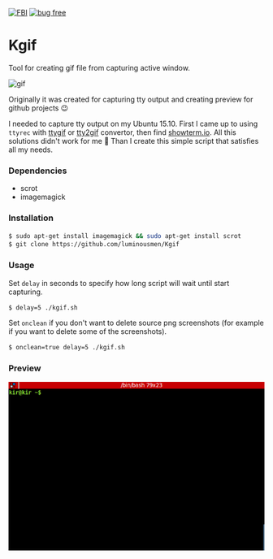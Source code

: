 [![FBI](https://img.shields.io/badge/%F0%9F%95%B5-FBI%20checked-green.svg)](https://www.fbi.gov/)
[![bug free](https://img.shields.io/badge/%F0%9F%90%9B-bug%20free-green.svg)](https://en.wikipedia.org/wiki/Software_bug)

Kgif
======

Tool for creating gif file from capturing active window.

![gif](https://camo.githubusercontent.com/38df9b507042dded48415dbb5a5a3c4966ea324c/687474703a2f2f692e696d6775722e636f6d2f3965743864614e2e6a7067)

Originally it was created for capturing tty output and creating preview for github projects :wink:


I needed to capture tty output on my Ubuntu 15.10. First I came up to using ```ttyrec``` with [ttygif](https://github.com/icholy/ttygif) or [tty2gif](https://bitbucket.org/antocuni/tty2gif) convertor, then find [showterm.io](http://showterm.io/). All this solutions didn't work for me :grimacing: Than I create this simple script that satisfies all my needs.

### Dependencies

* scrot
* imagemagick


### Installation

```bash
$ sudo apt-get install imagemagick && sudo apt-get install scrot
$ git clone https://github.com/luminousmen/Kgif
```

### Usage

Set ```delay``` in seconds to specify how long script will wait until start capturing.
```bash
$ delay=5 ./kgif.sh 
```

Set ```onclean``` if you don't want to delete source png screenshots (for example if you want to delete some of the screenshots).
```bash
$ onclean=true delay=5 ./kgif.sh 
```

### Preview

![preview](terminal.gif)

